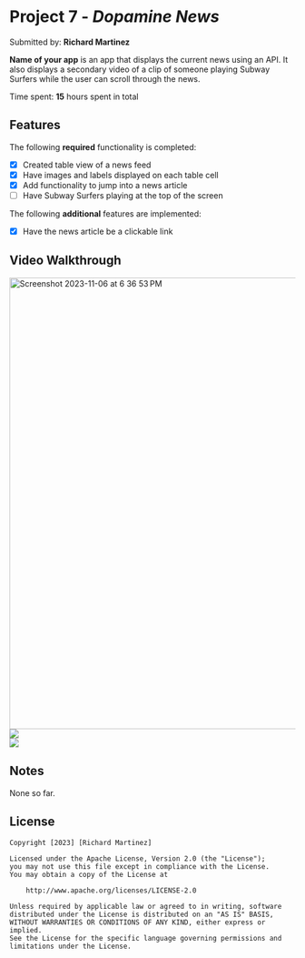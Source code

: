 # Project 7 - *Dopamine News*

Submitted by: **Richard Martinez** 

**Name of your app** is an app that displays the current news using an API. It also displays a secondary video of a clip of someone playing Subway Surfers while the user can scroll through the news.

Time spent: **15** hours spent in total
 
## Features
 
The following **required** functionality is completed:

- [x] Created table view of a news feed
- [x] Have images and labels displayed on each table cell
- [x] Add functionality to jump into a news article
- [ ] Have Subway Surfers playing at the top of the screen

The following **additional** features are implemented:

- [x] Have the news article be a clickable link

## Video Walkthrough

<img width="794" alt="Screenshot 2023-11-06 at 6 36 53 PM" src="https://github.com/RichardM83/CodePathApp/assets/71109091/47b6b0b0-d7df-4b6e-afff-44f020e068b1">

  <div>
    <a href="https://www.loom.com/share/ca566541680940719df27ee81860bf1e">
    </a>
    <a href="https://www.loom.com/share/ca566541680940719df27ee81860bf1e">
      <img style="max-width:300px;" src="https://cdn.loom.com/sessions/thumbnails/ca566541680940719df27ee81860bf1e-with-play.gif">
    </a>
  </div>

<div>
    <a href="https://www.loom.com/share/ed2fdd590e374733a371351e62fd93a7"></a>
    <a href="https://www.loom.com/share/ed2fdd590e374733a371351e62fd93a7">
      <img style="max-width:300px;" src="https://cdn.loom.com/sessions/thumbnails/ed2fdd590e374733a371351e62fd93a7-with-play.gif">
    </a>
  </div>

## Notes

None so far.

## License

    Copyright [2023] [Richard Martinez]

    Licensed under the Apache License, Version 2.0 (the "License");
    you may not use this file except in compliance with the License.
    You may obtain a copy of the License at

        http://www.apache.org/licenses/LICENSE-2.0

    Unless required by applicable law or agreed to in writing, software
    distributed under the License is distributed on an "AS IS" BASIS,
    WITHOUT WARRANTIES OR CONDITIONS OF ANY KIND, either express or implied.
    See the License for the specific language governing permissions and
    limitations under the License.
